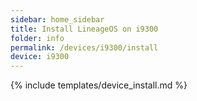 ```yaml
---
sidebar: home_sidebar
title: Install LineageOS on i9300
folder: info
permalink: /devices/i9300/install
device: i9300
---
```

{% include templates/device_install.md %}

